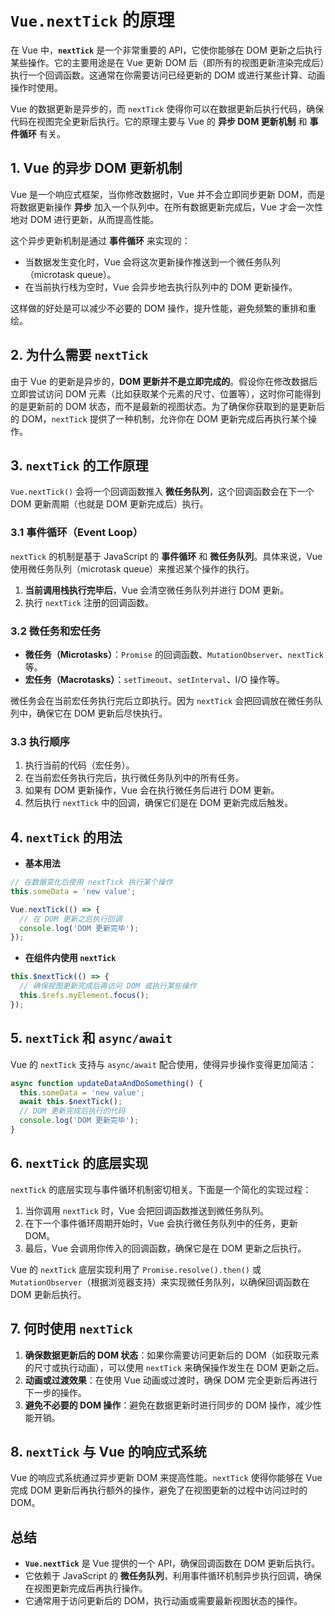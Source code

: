 # **`Vue.nextTick` 的原理**

在 Vue 中，**`nextTick`** 是一个非常重要的 API，它使你能够在 DOM 更新之后执行某些操作。它的主要用途是在 Vue 更新 DOM 后（即所有的视图更新渲染完成后）执行一个回调函数。这通常在你需要访问已经更新的 DOM 或进行某些计算、动画操作时使用。

Vue 的数据更新是异步的，而 `nextTick` 使得你可以在数据更新后执行代码，确保代码在视图完全更新后执行。它的原理主要与 Vue 的 **异步 DOM 更新机制** 和 **事件循环** 有关。

## **1. Vue 的异步 DOM 更新机制**

Vue 是一个响应式框架，当你修改数据时，Vue 并不会立即同步更新 DOM，而是将数据更新操作 **异步** 加入一个队列中。在所有数据更新完成后，Vue 才会一次性地对 DOM 进行更新，从而提高性能。

这个异步更新机制是通过 **事件循环** 来实现的：

* 当数据发生变化时，Vue 会将这次更新操作推送到一个微任务队列（microtask queue）。
* 在当前执行栈为空时，Vue 会异步地去执行队列中的 DOM 更新操作。

这样做的好处是可以减少不必要的 DOM 操作，提升性能，避免频繁的重排和重绘。

## **2. 为什么需要 `nextTick`**

由于 Vue 的更新是异步的，**DOM 更新并不是立即完成的**。假设你在修改数据后立即尝试访问 DOM 元素（比如获取某个元素的尺寸、位置等），这时你可能得到的是更新前的 DOM 状态，而不是最新的视图状态。为了确保你获取到的是更新后的 DOM，`nextTick` 提供了一种机制，允许你在 DOM 更新完成后再执行某个操作。

## **3. `nextTick` 的工作原理**

`Vue.nextTick()` 会将一个回调函数推入 **微任务队列**，这个回调函数会在下一个 DOM 更新周期（也就是 DOM 更新完成后）执行。

### 3.1 **事件循环（Event Loop）**

`nextTick` 的机制是基于 JavaScript 的 **事件循环** 和 **微任务队列**。具体来说，Vue 使用微任务队列（microtask queue）来推迟某个操作的执行。

1. **当前调用栈执行完毕后**，Vue 会清空微任务队列并进行 DOM 更新。
2. 执行 `nextTick` 注册的回调函数。

### 3.2 **微任务和宏任务**

* **微任务（Microtasks）**：`Promise` 的回调函数、`MutationObserver`、`nextTick` 等。
* **宏任务（Macrotasks）**：`setTimeout`、`setInterval`、I/O 操作等。

微任务会在当前宏任务执行完后立即执行。因为 `nextTick` 会把回调放在微任务队列中，确保它在 DOM 更新后尽快执行。

### 3.3 **执行顺序**

1. 执行当前的代码（宏任务）。
2. 在当前宏任务执行完后，执行微任务队列中的所有任务。
3. 如果有 DOM 更新操作，Vue 会在执行微任务后进行 DOM 更新。
4. 然后执行 `nextTick` 中的回调，确保它们是在 DOM 更新完成后触发。

## **4. `nextTick` 的用法**

* **基本用法**

```javascript
// 在数据变化后使用 nextTick 执行某个操作
this.someData = 'new value';

Vue.nextTick(() => {
  // 在 DOM 更新之后执行回调
  console.log('DOM 更新完毕');
});
```

* **在组件内使用 `nextTick`**

```javascript
this.$nextTick(() => {
  // 确保视图更新完成后再访问 DOM 或执行某些操作
  this.$refs.myElement.focus();
});
```

## **5. `nextTick` 和 `async/await`**

Vue 的 `nextTick` 支持与 `async/await` 配合使用，使得异步操作变得更加简洁：

```javascript
async function updateDataAndDoSomething() {
  this.someData = 'new value';
  await this.$nextTick();
  // DOM 更新完成后执行的代码
  console.log('DOM 更新完毕');
}
```

## **6. `nextTick` 的底层实现**

`nextTick` 的底层实现与事件循环机制密切相关。下面是一个简化的实现过程：

1. 当你调用 `nextTick` 时，Vue 会把回调函数推送到微任务队列。
2. 在下一个事件循环周期开始时，Vue 会执行微任务队列中的任务，更新 DOM。
3. 最后，Vue 会调用你传入的回调函数，确保它是在 DOM 更新之后执行。

Vue 的 `nextTick` 底层实现利用了 `Promise.resolve().then()` 或 `MutationObserver`（根据浏览器支持）来实现微任务队列，以确保回调函数在 DOM 更新后执行。

## **7. 何时使用 `nextTick`**

1. **确保数据更新后的 DOM 状态**：如果你需要访问更新后的 DOM（如获取元素的尺寸或执行动画），可以使用 `nextTick` 来确保操作发生在 DOM 更新之后。
2. **动画或过渡效果**：在使用 Vue 动画或过渡时，确保 DOM 完全更新后再进行下一步的操作。
3. **避免不必要的 DOM 操作**：避免在数据更新时进行同步的 DOM 操作，减少性能开销。

## **8. `nextTick` 与 Vue 的响应式系统**

Vue 的响应式系统通过异步更新 DOM 来提高性能。`nextTick` 使得你能够在 Vue 完成 DOM 更新后再执行额外的操作，避免了在视图更新的过程中访问过时的 DOM。

## **总结**

* **`Vue.nextTick`** 是 Vue 提供的一个 API，确保回调函数在 DOM 更新后执行。
* 它依赖于 JavaScript 的 **微任务队列**，利用事件循环机制异步执行回调，确保在视图更新完成后再执行操作。
* 它通常用于访问更新后的 DOM，执行动画或需要最新视图状态的操作。
